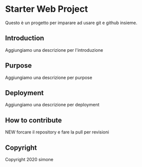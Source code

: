 # Starter Web Project
Questo è un progetto per imparare ad usare git e github insieme.

## Introduction
Aggiungiamo una descrizione per l'introduzione

## Purpose
Aggiungiamo una descrizione per purpose

## Deployment
Aggiungiamo una descrizione per deployment

## How to contribute
 NEW forcare il repository e fare la pull per revisioni

## Copyright
Copyright 2020 simone